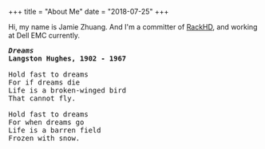 +++
title = "About Me"
date = "2018-07-25"
+++

Hi, my name is Jamie Zhuang. And I'm a committer of [RackHD](https://rackhd.github.io), and working at Dell EMC currently.

<pre>
<b><i>Dreams</i></b>
<b>Langston Hughes, 1902 - 1967</b>

Hold fast to dreams
For if dreams die
Life is a broken-winged bird
That cannot fly.

Hold fast to dreams
For when dreams go
Life is a barren field
Frozen with snow.
</pre>
